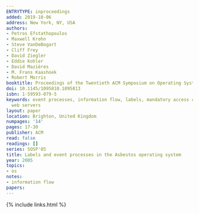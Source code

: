 ```yaml
---
ENTRYTYPE: inproceedings
added: 2019-10-06
address: New York, NY, USA
authors:
- Petros Efstathopoulos
- Maxwell Krohn
- Steve VanDeBogart
- Cliff Frey
- David Ziegler
- Eddie Kohler
- David Mazières
- M. Frans Kaashoek
- Robert Morris
booktitle: Proceedings of the Twentieth ACM Symposium on Operating Systems Principles
doi: 10.1145/1095810.1095813
isbn: 1-59593-079-5
keywords: event processes, information flow, labels, mandatory access control, secure
  web servers
layout: paper
location: Brighton, United Kingdom
numpages: '14'
pages: 17-30
publisher: ACM
read: false
readings: []
series: SOSP'05
title: Labels and event processes in the Asbestos operating system
year: 2005
topics:
- os
notes:
- information flow
papers:
---
```


{% include links.html %}
